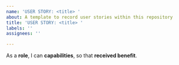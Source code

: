 ```yaml
---
name: 'USER STORY: <title> '
about: A template to record user stories within this repository
title: 'USER STORY: <title> '
labels: ''
assignees: ''

---
```


As a **role**, I can **capabilities**, so that **received benefit**.

